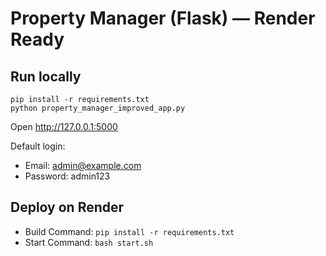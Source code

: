 # Property Manager (Flask) — Render Ready

## Run locally
```
pip install -r requirements.txt
python property_manager_improved_app.py
```
Open http://127.0.0.1:5000

Default login:
- Email: admin@example.com
- Password: admin123

## Deploy on Render
- Build Command: `pip install -r requirements.txt`
- Start Command: `bash start.sh`

